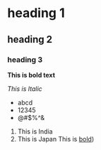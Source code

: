 # heading 1
## heading 2
### heading 3
**This is bold text**

*This is Italic*

- abcd
- 12345
- @#$%^&
1. This is India
2. This is Japan
This is [bold](https://www.markdownguide.org/cheat-sheet/))
